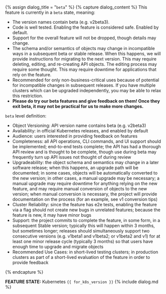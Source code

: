 {% assign dialog_title = "`beta`" %}
{% capture dialog_content %}
This feature is currently in a `beta` state, meaning:

* The version names contain beta (e.g. v2beta3).
* Code is well tested. Enabling the feature is considered safe. Enabled by default.
* Support for the overall feature will not be dropped, though details may change.
* The schema and/or semantics of objects may change in incompatible ways in a subsequent beta or stable release. When this happens, we will provide instructions for migrating to the next version. This may require deleting, editing, and re-creating API objects. The editing process may require some thought. This may require downtime for applications that rely on the feature.
* Recommended for only non-business-critical uses because of potential for incompatible changes in subsequent releases. If you have multiple clusters which can be upgraded independently, you may be able to relax this restriction.
* **Please do try our beta features and give feedback on them! Once they exit beta, it may not be practical for us to make more changes.**

`beta` level definition:

* Object Versioning: API version name contains beta (e.g. v2beta3)
* Availability: in official Kubernetes releases, and enabled by default
* Audience: users interested in providing feedback on features
* Completeness: all API operations, CLI commands, and UI support should be implemented; end-to-end tests complete; the API has had a thorough API review and is thought to be complete, though use during beta may frequently turn up API issues not thought of during review
* Upgradeability: the object schema and semantics may change in a later software release; when this happens, an upgrade path will be documented; in some cases, objects will be automatically converted to the new version; in other cases, a manual upgrade may be necessary; a manual upgrade may require downtime for anything relying on the new feature, and may require manual conversion of objects to the new version; when manual conversion is necessary, the project will provide documentation on the process (for an example, see v1 conversion tips)
* Cluster Reliability: since the feature has e2e tests, enabling the feature via a flag should not create new bugs in unrelated features; because the feature is new, it may have minor bugs
* Support: the project commits to complete the feature, in some form, in a subsequent Stable version; typically this will happen within 3 months, but sometimes longer; releases should simultaneously support two consecutive versions (e.g. v1beta1 and v1beta2; or v1beta2 and v1) for at least one minor release cycle (typically 3 months) so that users have enough time to upgrade and migrate objects
* Recommended Use Cases: in short-lived testing clusters; in production clusters as part of a short-lived evaluation of the feature in order to provide feedback

{% endcapture %}

**FEATURE STATE:** Kubernetes `{{ for_k8s_version }}` {% include dialog.md %}